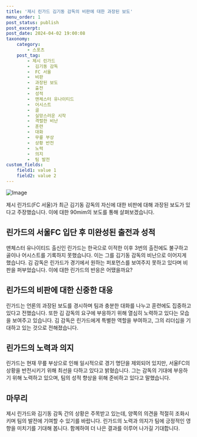 ```yaml
---
title: '제시 린가드 김기동 감독의 비판에 대한 과장된 보도'
menu_order: 1
post_status: publish
post_excerpt: 
post_date: 2024-04-02 19:00:08
taxonomy:
    category:
        - 스포츠
    post_tag:
        - 제시 린가드
        -  김기동 감독
        -  FC 서울
        -  비판
        -  과장된 보도
        -  출전
        -  성적
        -  맨체스터 유나이티드
        -  어시스트
        -  골
        -  실망스러운 시작
        -  격렬한 비난
        -  훈련
        -  대화
        -  무릎 부상
        -  상황 반전
        -  노력
        -  의지
        -  팀 발전
custom_fields:
    field1: value 1
    field2: value 2
---
```


![Image](https://imgnews.pstatic.net/image/425/2024/04/02/202404021354510745791b55a0d561839715699_20240402135601490.jpg?type=w647)

제시 린가드(FC 서울)가 최근 김기동 감독의 자신에 대한 비판에 대해 과장된 보도가 있다고 주장했습니다. 이에 대한 90mim의 보도를 통해 살펴보겠습니다.
## 린가드의 서울FC 입단 후 미완성된 출전과 성적
맨체스터 유나이티드 출신인 린가드는 한국으로 이적한 이후 3번의 출전에도 불구하고 골이나 어시스트를 기록하지 못했습니다. 이는 그를 김기동 감독의 비난으로 이어지게 했습니다.
김 감독은 린가드가 경기에서 원하는 퍼포먼스를 보여주지 못하고 있다며 비판을 퍼부었습니다. 이에 대한 린가드의 반응은 어땠을까요?
## 린가드의 비판에 대한 신중한 대응
린가드는 언론의 과장된 보도를 경시하며 팀과 충분한 대화를 나누고 훈련에도 집중하고 있다고 전했습니다. 또한 김 감독의 요구에 부응하기 위해 열심히 노력하고 있다는 모습을 보여주고 있습니다.
김 감독은 린가드에게 특별한 역할을 부여하고, 그의 리더십을 기대하고 있는 것으로 전해졌습니다.
## 린가드의 노력과 의지
린가드는 현재 무릎 부상으로 인해 일시적으로 경기 명단을 제외되어 있지만, 서울FC의 상황을 반전시키기 위해 최선을 다하고 있다고 밝혔습니다. 그는 감독의 기대에 부응하기 위해 노력하고 있으며, 팀의 성적 향상을 위해 준비하고 있다고 말했습니다.
## 마무리
제시 린가드와 김기동 감독 간의 상황은 주목받고 있는데, 양쪽의 의견을 적절히 조화시키며 팀의 발전에 기여할 수 있기를 바랍니다. 린가드의 노력과 의지가 팀에 긍정적인 영향을 미치기를 기대해 봅니다. 함께하여 더 나은 결과를 이루어 나가길 기대합니다.
